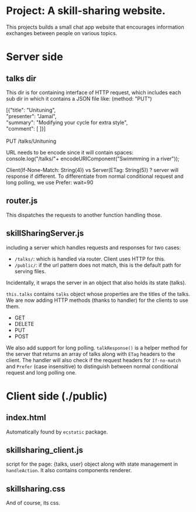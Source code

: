# Project: A skill-sharing website.
This projects builds a small chat app website that encourages information exchanges
between people on various topics.

# Server side
## talks dir
This dir is for containing interface of HTTP request, which includes each sub
dir in which it contains a JSON file like: (method: "PUT")

[{"title": "Unituning", <br />
  "presenter": "Jamal", <br />
  "summary": "Modifying your cycle for extra style", <br />
  "comment": [ ]}] <br />
<br />
PUT /talks/Unituning

URL needs to be encode since it will contain spaces: <br />
console.log("/talks/"+ encodeURIComponent("Swimmming in a river"));

Client(If-None-Match: String(4)) vs Server(ETag: String(5)) ? server will
response if different. To differentiate from normal conditional request
and long polling, we use Prefer: wait=90

## router.js
This dispatches the requests to another function handling those.

## skillSharingServer.js
including a server which handles requests and responses for two cases:

* `/talks/`: which is handled via router. Client uses HTTP for this.
* `/public/`: if the url pattern does not match, this is the default path for serving files.

Incidentally, it wraps the server in an object that also holds its state (talks).

`this.talks` contains `talks` object whose properties are the titles of the talks.
We are now adding HTTP methods (thanks to handler) for the clients to use them.

* GET
* DELETE
* PUT
* POST

We also add support for long polling. `talkResponse()` is a helper method
for the server that returns an array of talks along with `ETag` headers to the client.
The handler will also check if the request headers for `If-no-match` and `Prefer`
(case insensitive) to distinguish between normal conditional request and
long polling one.

# Client side (./public)
## index.html
Automatically found by `ecstatic` package.

## skillsharing_client.js
script for the page: {talks, user} object along with
state management in `handleAction`. It also contains
components renderer.

## skillsharing.css
And of course, its css.

